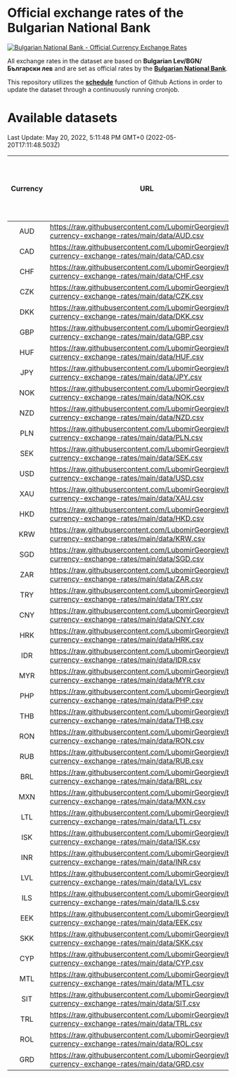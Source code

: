 # Official exchange rates of the Bulgarian National Bank

[![Bulgarian National Bank - Official Currency Exchange Rates](https://github.com/LubomirGeorgiev/bnb-currency-exchange-rates/actions/workflows/update-rates.yml/badge.svg?branch=main)](https://github.com/LubomirGeorgiev/bnb-currency-exchange-rates/actions/workflows/update-rates.yml)

All exchange rates in the dataset are based on **Bulgarian Lev/BGN/Български лев** and are set as official rates by the [**Bulgarian National Bank**](https://www.bnb.bg/Statistics/StExternalSector/StExchangeRates/StERForeignCurrencies/index.htm?toLang=_EN).

This repository utilizes the [**schedule**](https://docs.github.com/en/actions/reference/events-that-trigger-workflows) function of Github Actions in order to update the dataset through a continuously running cronjob.

# Available datasets

<!-- START LINKS (DO NOT EVER FU*ING DELETE THIS COMMENT FOR THE LOVE OF YOUR LIFE!!! IF YOU ARE CURIOS HOW IT WORKS, YOU CAN HAVE A LOOK AT ./src/updateReadme.ts) -->

Last Update: May 20, 2022, 5:11:48 PM GMT+0 (2022-05-20T17:11:48.503Z)

| Currency | URL                                                                                             | Number of records | Number of missing days that were filled in |
| :------: | ----------------------------------------------------------------------------------------------- | :---------------: | :----------------------------------------: |
|   AUD    | https://raw.githubusercontent.com/LubomirGeorgiev/bnb-currency-exchange-rates/main/data/AUD.csv |       8138        |                    2513                    |
|   CAD    | https://raw.githubusercontent.com/LubomirGeorgiev/bnb-currency-exchange-rates/main/data/CAD.csv |       8138        |                    2513                    |
|   CHF    | https://raw.githubusercontent.com/LubomirGeorgiev/bnb-currency-exchange-rates/main/data/CHF.csv |       8138        |                    2513                    |
|   CZK    | https://raw.githubusercontent.com/LubomirGeorgiev/bnb-currency-exchange-rates/main/data/CZK.csv |       8138        |                    2513                    |
|   DKK    | https://raw.githubusercontent.com/LubomirGeorgiev/bnb-currency-exchange-rates/main/data/DKK.csv |       8138        |                    2513                    |
|   GBP    | https://raw.githubusercontent.com/LubomirGeorgiev/bnb-currency-exchange-rates/main/data/GBP.csv |       8138        |                    2513                    |
|   HUF    | https://raw.githubusercontent.com/LubomirGeorgiev/bnb-currency-exchange-rates/main/data/HUF.csv |       8138        |                    2513                    |
|   JPY    | https://raw.githubusercontent.com/LubomirGeorgiev/bnb-currency-exchange-rates/main/data/JPY.csv |       8138        |                    2513                    |
|   NOK    | https://raw.githubusercontent.com/LubomirGeorgiev/bnb-currency-exchange-rates/main/data/NOK.csv |       8138        |                    2513                    |
|   NZD    | https://raw.githubusercontent.com/LubomirGeorgiev/bnb-currency-exchange-rates/main/data/NZD.csv |       8138        |                    2513                    |
|   PLN    | https://raw.githubusercontent.com/LubomirGeorgiev/bnb-currency-exchange-rates/main/data/PLN.csv |       8138        |                    2513                    |
|   SEK    | https://raw.githubusercontent.com/LubomirGeorgiev/bnb-currency-exchange-rates/main/data/SEK.csv |       8138        |                    2513                    |
|   USD    | https://raw.githubusercontent.com/LubomirGeorgiev/bnb-currency-exchange-rates/main/data/USD.csv |       8138        |                    2513                    |
|   XAU    | https://raw.githubusercontent.com/LubomirGeorgiev/bnb-currency-exchange-rates/main/data/XAU.csv |       8138        |                    2515                    |
|   HKD    | https://raw.githubusercontent.com/LubomirGeorgiev/bnb-currency-exchange-rates/main/data/HKD.csv |       7838        |                    2424                    |
|   KRW    | https://raw.githubusercontent.com/LubomirGeorgiev/bnb-currency-exchange-rates/main/data/KRW.csv |       7838        |                    2424                    |
|   SGD    | https://raw.githubusercontent.com/LubomirGeorgiev/bnb-currency-exchange-rates/main/data/SGD.csv |       7838        |                    2424                    |
|   ZAR    | https://raw.githubusercontent.com/LubomirGeorgiev/bnb-currency-exchange-rates/main/data/ZAR.csv |       7838        |                    2424                    |
|   TRY    | https://raw.githubusercontent.com/LubomirGeorgiev/bnb-currency-exchange-rates/main/data/TRY.csv |       6325        |                    1959                    |
|   CNY    | https://raw.githubusercontent.com/LubomirGeorgiev/bnb-currency-exchange-rates/main/data/CNY.csv |       6205        |                    1923                    |
|   HRK    | https://raw.githubusercontent.com/LubomirGeorgiev/bnb-currency-exchange-rates/main/data/HRK.csv |       6205        |                    1923                    |
|   IDR    | https://raw.githubusercontent.com/LubomirGeorgiev/bnb-currency-exchange-rates/main/data/IDR.csv |       6205        |                    1923                    |
|   MYR    | https://raw.githubusercontent.com/LubomirGeorgiev/bnb-currency-exchange-rates/main/data/MYR.csv |       6205        |                    1923                    |
|   PHP    | https://raw.githubusercontent.com/LubomirGeorgiev/bnb-currency-exchange-rates/main/data/PHP.csv |       6205        |                    1923                    |
|   THB    | https://raw.githubusercontent.com/LubomirGeorgiev/bnb-currency-exchange-rates/main/data/THB.csv |       6205        |                    1923                    |
|   RON    | https://raw.githubusercontent.com/LubomirGeorgiev/bnb-currency-exchange-rates/main/data/RON.csv |       6146        |                    1905                    |
|   RUB    | https://raw.githubusercontent.com/LubomirGeorgiev/bnb-currency-exchange-rates/main/data/RUB.csv |       6125        |                    1896                    |
|   BRL    | https://raw.githubusercontent.com/LubomirGeorgiev/bnb-currency-exchange-rates/main/data/BRL.csv |       5236        |                    1627                    |
|   MXN    | https://raw.githubusercontent.com/LubomirGeorgiev/bnb-currency-exchange-rates/main/data/MXN.csv |       5236        |                    1627                    |
|   LTL    | https://raw.githubusercontent.com/LubomirGeorgiev/bnb-currency-exchange-rates/main/data/LTL.csv |       5151        |                    1580                    |
|   ISK    | https://raw.githubusercontent.com/LubomirGeorgiev/bnb-currency-exchange-rates/main/data/ISK.csv |       5136        |                    1589                    |
|   INR    | https://raw.githubusercontent.com/LubomirGeorgiev/bnb-currency-exchange-rates/main/data/INR.csv |       4867        |                    1511                    |
|   LVL    | https://raw.githubusercontent.com/LubomirGeorgiev/bnb-currency-exchange-rates/main/data/LVL.csv |       4786        |                    1466                    |
|   ILS    | https://raw.githubusercontent.com/LubomirGeorgiev/bnb-currency-exchange-rates/main/data/ILS.csv |       4141        |                    1290                    |
|   EEK    | https://raw.githubusercontent.com/LubomirGeorgiev/bnb-currency-exchange-rates/main/data/EEK.csv |       3994        |                    1220                    |
|   SKK    | https://raw.githubusercontent.com/LubomirGeorgiev/bnb-currency-exchange-rates/main/data/SKK.csv |       2966        |                    908                     |
|   CYP    | https://raw.githubusercontent.com/LubomirGeorgiev/bnb-currency-exchange-rates/main/data/CYP.csv |       2898        |                    882                     |
|   MTL    | https://raw.githubusercontent.com/LubomirGeorgiev/bnb-currency-exchange-rates/main/data/MTL.csv |       2598        |                    793                     |
|   SIT    | https://raw.githubusercontent.com/LubomirGeorgiev/bnb-currency-exchange-rates/main/data/SIT.csv |       2537        |                    773                     |
|   TRL    | https://raw.githubusercontent.com/LubomirGeorgiev/bnb-currency-exchange-rates/main/data/TRL.csv |       1811        |                    552                     |
|   ROL    | https://raw.githubusercontent.com/LubomirGeorgiev/bnb-currency-exchange-rates/main/data/ROL.csv |       1692        |                    519                     |
|   GRD    | https://raw.githubusercontent.com/LubomirGeorgiev/bnb-currency-exchange-rates/main/data/GRD.csv |        359        |                    107                     |

<!-- END LINKS (DO NOT EVER FU*ING DELETE THIS COMMENT FOR THE LOVE OF YOUR LIFE!!! IF YOU ARE CURIOS HOW IT WORKS, YOU CAN HAVE A LOOK AT ./src/updateReadme.ts) -->
